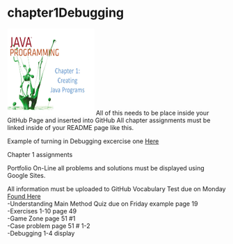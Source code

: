 # chapter1Debugging
<img src = "javaChapter1.JPG" height = "200" width= "200">
All of this needs to be place inside your GitHub Page and inserted into GitHub
All chapter assignments must be linked inside of your README page like this.

Example of turning in Debugging excercise one <a href= https://github.com/WestJavaClass/chapter1/blob/master/FixDebugOne1.java> Here </a>

Chapter 1 assignments

Portfolio On-Line all problems and solutions must be displayed using Google Sites. 



All information must be uploaded to GitHub
Vocabulary Test due on Monday <a href=https://github.com/WestJavaClass/chapter1/blob/master/JavaChapter1Vocab.txt>Found Here</a>
<br>
-Understanding Main Method Quiz due on Friday example page 19 <br>
-Exercises 1-10 page 49<br>
-Game Zone page 51 #1 <br>
-Case problem page 51 # 1-2 <br>
-Debugging 1-4 display
